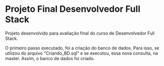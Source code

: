 # Projeto Final Desenvolvedor Full Stack
 Projeto desenvolvido para avaliação final do curso de Desenvolvedor Full Stack.

O primeiro passo executado, foi a criação do banco de dados. Para isso, se utilizou do arquivo "Criando_BD.sql" e se executou, essa nova consulta, na master. Assim, o banco de dados foi criado.